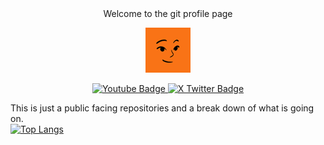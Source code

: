 <div id="header" align="center">
Welcome to the git profile page

![Face](face.png)

<div id="badges">
  <a href="https://www.youtube.com/iansblog">
    <img src="https://img.shields.io/badge/YouTube-red?style=for-the-badge&logo=youtube&logoColor=white" alt="Youtube Badge"/>
  </a>
  <a href=[https://x.com/iansblog">
    <img src="https://img.shields.io/badge/twitter-blue?style=for-the-badge&logo=twitter&logoColor=white" alt="X Twitter Badge"/>
  </a>
</div>

</div>



This is just a public facing repositories and a break down of what is going on.  
[
![Top Langs](https://github-readme-stats.vercel.app/api/top-langs/?username=iansblog&layout=compact&theme=vision-friendly-dark)](https://github.com/anuraghazra/github-readme-stats)

